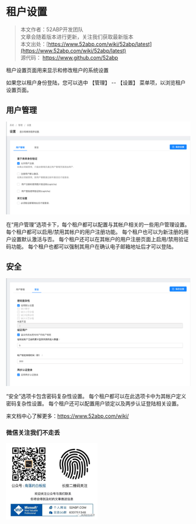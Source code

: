 # 租户设置

> 本文作者：52ABP开发团队 </br>
> 文章会随着版本进行更新，关注我们获取最新版本 </br>
> 本文出处：[https://www.52abp.com/wiki/52abp/latest](https://www.52abp.com/wiki/52abp/latest) </br>
> 源代码： https://www.github.com/52abp </br>


租户设置页面用来显示和修改租户的系统设置

如果您以租户身份登陆，您可以选中 【管理】 -- 【设置】 菜单项，以浏览租户设置页面。

## 用户管理

![image](images/Features-52ABP-NG-Tenant-Settings-1.png)

在“用户管理”选项卡下，每个租户都可以配置与其帐户相关的一些用户管理设置。 每个租户都可以启用/禁用其帐户的用户注册功能。
每个租户也可以为新注册的用户设置默认激活与否。
每个租户还可以在其帐户的用户注册页面上启用/禁用验证码功能。
每个租户也都可以强制其用户在确认电子邮箱地址后才可以登陆。

## 安全

![image](images/Features-52ABP-NG-Tenant-Settings-2.png)

“安全”选项卡包含密码复杂性设置。
每个租户都可以在此选项卡中为其帐户定义密码复杂性设置。
每个租户还可以配置用户锁定以及两步认证登陆相关设置。


来文档中心了解更多：https://www.52abp.com/wiki/ 

### 微信关注我们不走丢

<img src="https://raw.githubusercontent.com/52ABP/Documents/V0.16/src/mvc/images/jiaoluowechat.png" class="img-fluid text-center " alt="公众号：角落的白板报" style="
    height: 80;
    width: 250px;"/>
